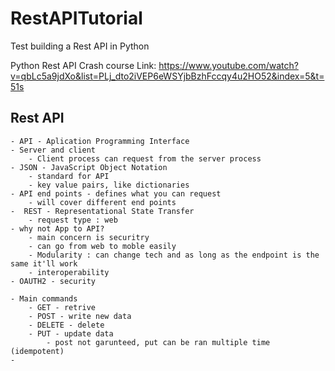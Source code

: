 # RestAPITutorial
 Test building a Rest API in Python

Python Rest API Crash course
Link: https://www.youtube.com/watch?v=qbLc5a9jdXo&list=PLj_dto2iVEP6eWSYjbBzhFccqy4u2HO52&index=5&t=51s

## Rest API
	- API - Aplication Programming Interface
	- Server and client
		- Client process can request from the server process
	- JSON - JavaScript Object Notation
		- standard for API
		- key value pairs, like dictionaries
	- API end points - defines what you can request
		- will cover different end points
	-  REST - Representational State Transfer
		- request type : web
	- why not App to API?
		- main concern is securitry
		- can go from web to moble easily
		- Modularity : can change tech and as long as the endpoint is the same it'll work
		- interoperability
	- OAUTH2 - security
	
	- Main commands
		- GET - retrive
		- POST - write new data
		- DELETE - delete
		- PUT - update data
			- post not garunteed, put can be ran multiple time (idempotent) 
	- 